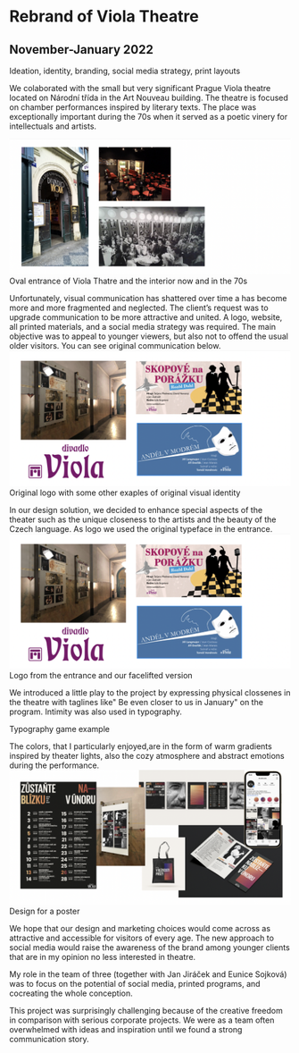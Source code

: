 # Rebrand of Viola Theatre
## November-January 2022 
Ideation, identity, branding, social media strategy, print layouts

We colaborated with the small but very significant Prague Viola theatre located on Národní třída in the Art Nouveau building. The theatre is focused on chamber performances inspired by literary texts. The place was exceptionally important during the 70s when it served as a poetic vinery for intellectuals and artists. 

![Oval entrance of the theatre,view from Národní třída street.](entance-interior.png)
Oval entrance of Viola Thatre and the interior now and in the 70s

Unfortunately, visual communication has shattered over time a has become more and more fragmented and neglected. The client’s request was to upgrade communication to be more attractive and united. A logo, website, all printed materials, and a social media strategy was required. The main objective was to appeal to younger viewers, but also not to offend the usual older visitors. You can see original communication below.
![Original logo of theatre Viola, Art Nouveau styled letters in violet color spelling Viola.](old-visual-style.png)
Original logo with some other exaples of original visual identity

In our design solution, we decided to enhance special aspects of the theater such as the unique closeness to the artists and the beauty of the Czech language. As logo we used the original typeface in the entrance. 
![Original logo of theatre Viola and our facelift of the same sign](old-visual-style.png)
Logo from the entrance and our facelifted version

We introduced a little play to the project by expressing physical clossenes in the theatre with taglines like" Be even closer to us in January" on the program. Intimity was also used in typography.

Typography game example


The colors, that I particularly enjoyed,are in the form of warm gradients inspired by theater lights, also the cozy atmosphere and abstract emotions during the performance.
![Overview of elements od visual identity.](design-viola.png)
Design for a poster

We hope that our design and marketing choices would come across as attractive and accessible for visitors of every age. The new approach to social media would raise the awareness of the brand among younger clients that are in my opinion no less interested in theatre. 

My role in the team of three (together with Jan Jiráček and Eunice Sojková) was to focus on the potential of social media, printed programs, and cocreating the whole conception. 

This project was surprisingly challenging because of the creative freedom in comparison with serious corporate projects. We were as a team often overwhelmed with ideas and inspiration until we found a strong communication story. 
